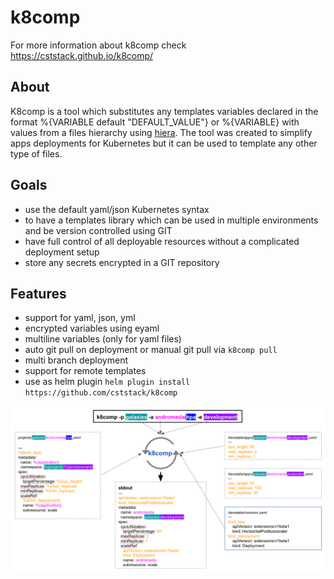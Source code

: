 # k8comp

For more information about k8comp check https://cststack.github.io/k8comp/

## About

K8comp is a tool which substitutes any templates variables declared in the format %{VARIABLE default "DEFAULT_VALUE"} or %{VARIABLE} with values from a files hierarchy using [hiera](https://rubygems.org/gems/hiera/versions/3.2.0).
The tool was created to simplify apps deployments for Kubernetes but it can be used to template any other type of files.  

## [](#goals)Goals

- use the default yaml/json Kubernetes syntax
- to have a templates library which can be used in multiple environments and be version controlled using GIT
- have full control of all deployable resources without a complicated deployment setup
- store any secrets encrypted in a GIT repository

## Features

- support for yaml, json, yml
- encrypted variables using eyaml
- multiline variables (only for yaml files)
- auto git pull on deployment or manual git pull via ```k8comp pull```
- multi branch deployment
- support for remote templates
- use as helm plugin `helm plugin install https://github.com/cststack/k8comp`

![how-it-works](docs/assets/docs-images/template-processing.png)

